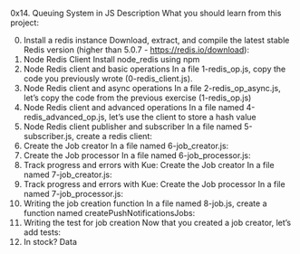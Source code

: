 0x14. Queuing System in JS
Description
What you should learn from this project:

0. Install a redis instance
Download, extract, and compile the latest stable Redis version (higher than 5.0.7 - https://redis.io/download):
1. Node Redis Client
Install node_redis using npm
2. Node Redis client and basic operations
In a file 1-redis_op.js, copy the code you previously wrote (0-redis_client.js).
3. Node Redis client and async operations
In a file 2-redis_op_async.js, let’s copy the code from the previous exercise (1-redis_op.js)
4. Node Redis client and advanced operations
In a file named 4-redis_advanced_op.js, let’s use the client to store a hash value
5. Node Redis client publisher and subscriber
In a file named 5-subscriber.js, create a redis client:
6. Create the Job creator
In a file named 6-job_creator.js:
7. Create the Job processor
In a file named 6-job_processor.js:
8. Track progress and errors with Kue: Create the Job creator
In a file named 7-job_creator.js:
9. Track progress and errors with Kue: Create the Job processor
In a file named 7-job_processor.js:
10. Writing the job creation function
In a file named 8-job.js, create a function named createPushNotificationsJobs:
11. Writing the test for job creation
Now that you created a job creator, let’s add tests:
12. In stock?
Data

